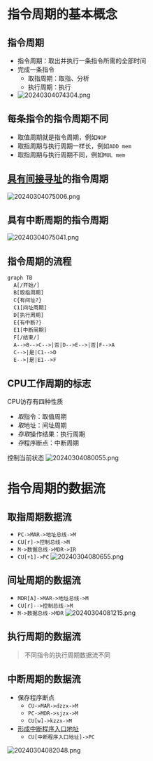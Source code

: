 # 指令周期的基本概念

## 指令周期

- 指令周期：取出并执行一条指令所需的全部时间
- 完成一条指令
  - 取指周期：取指、分析
  - 执行周期：执行
- ![20240304074304.png](../../attachment/Pasted%20image%2020240304074304.png)

## 每条指令的指令周期不同

- 取值周期就是指令周期，例如`NOP`
- 取指周期与执行周期一样长，例如`ADD mem`
- 取指周期与执行周期不同，例如`MUL mem`

## [具有间接寻址](0203-计算机组成原理/07-指令系统/7.3%20寻址方式.md#间接寻址)的指令周期

![20240304075006.png](../../attachment/Pasted%20image%2020240304075006.png)

## 具有中断周期的指令周期

![20240304075041.png](../../attachment/Pasted%20image%2020240304075041.png)

## 指令周期的流程

```mermaid
graph TB
  A[/开始/]
  B[取指周期]
  C{有间址?}
  C1[间址周期]
  D[执行周期]
  E{有中断?}
  E1[中断周期]
  F[/结束/]
  A-->B-->C-->|否|D-->E-->|否|F-->A
  C-->|是|C1-->D
  E-->|是|E1-->F
```

## CPU工作周期的标志

CPU访存有四种性质

- *取*指令：取值周期
- *取*地址：间址周期
- *存取*操作结果：执行周期
- *存*程序断点：中断周期

控制当前状态
![20240304080055.png](../../attachment/Pasted%20image%2020240304080055.png)

# 指令周期的数据流

## 取指周期数据流

- `PC->MAR->地址总线->M`
- `CU[r]->控制总线->M`
- `M->数据总线->MDR->IR`
- `CU[+1]->PC`
![20240304080655.png](../../attachment/Pasted%20image%2020240304080655.png)

## 间址周期的数据流

- `MDR[A]->MAR->地址总线->M`
- `CU[r]-->控制总线->M`
- `M->数据总线->MDR`
![20240304081215.png](../../attachment/Pasted%20image%2020240304081215.png)

## 执行周期的数据流

> 不同指令的执行周期数据流不同

## 中断周期的数据流

- 保存程序断点
  - `CU->MAR->dzzx->M`
  - `PC->MDR->sjzx->M`
  - `CU[w]->kzzx->M`
- [形成中断程序入口地址](0203-计算机组成原理/08-CPU的结构和功能/8.4%20中断系统.md)
  - `CU[中断程序入口地址]->PC`

![20240304082048.png](../../attachment/Pasted%20image%2020240304082048.png)